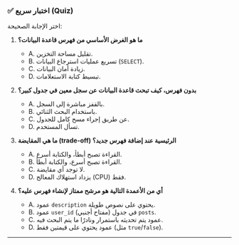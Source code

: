 ### ✅ اختبار سريع (Quiz)
اختر الإجابة الصحيحة:

1.  **ما هو الغرض الأساسي من فهرس قاعدة البيانات؟**
    * A. تقليل مساحة التخزين.
    * B. تسريع عمليات استرجاع البيانات (`SELECT`).
    * C. زيادة أمان البيانات.
    * D. تبسيط كتابة الاستعلامات.

2.  **بدون فهرس، كيف تبحث قاعدة البيانات عن سجل معين في جدول كبير؟**
    * A. بالقفز مباشرة إلى السجل.
    * B. باستخدام البحث الثنائي.
    * C. عن طريق إجراء مسح كامل للجدول.
    * D. تسأل المستخدم.

3.  **ما هي المقايضة (trade-off) الرئيسية عند إضافة فهرس جديد؟**
    * A. القراءة تصبح أبطأ، والكتابة أسرع.
    * B. القراءة تصبح أسرع، والكتابة أبطأ.
    * C. لا توجد أي مقايضة.
    * D. يزداد استهلاك المعالج (CPU) فقط.

4.  **أي من الأعمدة التالية هو مرشح ممتاز لإنشاء فهرس عليه؟**
    * A. عمود `description` يحتوي على نصوص طويلة.
    * B. عمود `user_id` (مفتاح أجنبي) في جدول `posts`.
    * C. عمود يتم تحديثه باستمرار ونادرًا ما يتم البحث فيه.
    * D. عمود يحتوي على قيمتين فقط (مثل `true`/`false`).

---